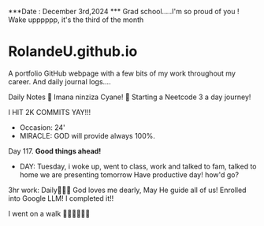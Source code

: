 ***Date : December 3rd,2024 *** Grad school.....I'm so proud of you ! Wake upppppp, it's the third of the month
# RolandeU.github.io

A portfolio GitHub webpage with a few bits of my work throughout my career. And daily journal logs....

Daily Notes
💚 Imana ninziza Cyane! 
💚 Starting a Neetcode 3 a day journey!

I HIT 2K COMMITS YAY!!!

- Occasion: 24'
- MIRACLE: GOD will provide always 100%.

Day 117. **Good things ahead!** 
- DAY: Tuesday, i woke up, went to class, work and talked to fam, talked to home we are presenting tomorrow
Have productive day!  how'd go?


3hr work: Daily💚💚💚
God loves me dearly, May He guide all of  us!
Enrolled into Google LLM! I completed it!!

I went on a walk 💚💚💚💚💚💚
